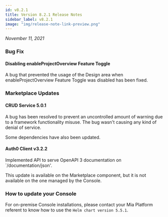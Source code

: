 ```yaml
---
id: v8.2.1
title: Version 8.2.1 Release Notes
sidebar_label: v8.2.1
image: "img/release-note-link-preview.png"
---
```


_November 11, 2021_

### Bug Fix

#### Disabling enableProjectOverview Feature Toggle

A bug that prevented the usage of the Design area when enableProjectOverview Feature Toggle was disabled has been fixed.

### Marketplace Updates

#### CRUD Service 5.0.1

A bug has been resolved to prevent an uncontrolled amount of warning due to a framework functionality misuse. The bug wasn't causing any kind of denial of service.

Some dependencies have also been updated.

#### Auth0 Client v3.2.2

Implemented API to serve OpenAPI 3 documentation on `/documentation/json'.

This update is available on the Marketplace component, but it is not available on the one managed by the Console.

### How to update your Console

For on-premise Console installations, please contact your Mia Platform referent to know how to use the `Helm chart version 5.5.1`.

